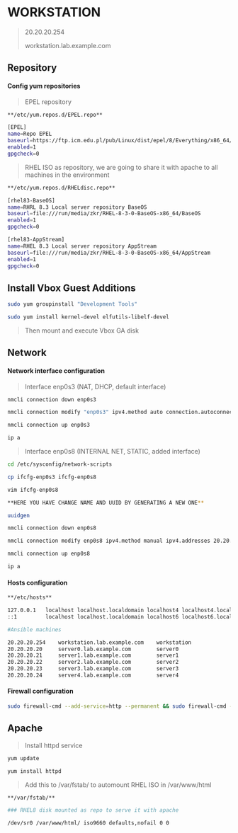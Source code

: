 # WORKSTATION

> 20.20.20.254
> 
> workstation.lab.example.com

## Repository

#### Config yum repositories

> EPEL repository
````bash
**/etc/yum.repos.d/EPEL.repo**

[EPEL]
name=Repo EPEL
baseurl=https://ftp.icm.edu.pl/pub/Linux/dist/epel/8/Everything/x86_64/
enabled=1
gpgcheck=0
````

> RHEL ISO as repository, we are going to share it with apache to all machines in the environment
````bash
**/etc/yum.repos.d/RHELdisc.repo**

[rhel83-BaseOS]
name=RHRL 8.3 Local server repository BaseOS
baseurl=file:///run/media/zkr/RHEL-8-3-0-BaseOS-x86_64/BaseOS
enabled=1
gpgcheck=0

[rhel83-AppStream]
name=RHEL 8.3 Local server repository AppStream
baseurl=file:///run/media/zkr/RHEL-8-3-0-BaseOS-x86_64/AppStream
enabled=1
gpgcheck=0
````

## Install Vbox Guest Additions
````bash
sudo yum groupinstall "Development Tools"

sudo yum install kernel-devel elfutils-libelf-devel
````

> Then mount and execute Vbox GA disk

## Network

#### Network interface configuration

> Interface enp0s3 (NAT, DHCP, default interface)
````bash
nmcli connection down enp0s3

nmcli connection modify "enp0s3" ipv4.method auto connection.autoconnect yes

nmcli connection up enp0s3

ip a
````

> Interface enp0s8 (INTERNAL NET, STATIC, added interface)

````bash
cd /etc/sysconfig/network-scripts

cp ifcfg-enp0s3 ifcfg-enp0s8

vim ifcfg-enp0s8

**HERE YOU HAVE CHANGE NAME AND UUID BY GENERATING A NEW ONE**

uuidgen
````

````bash
nmcli connection down enp0s8

nmcli connection modify enp0s8 ipv4.method manual ipv4.addresses 20.20.20.254/24 ipv4.dns 1.1.1.1 +ipv4.dns 1.0.0.1 connection.autoconnect yes

nmcli connection up enp0s8

ip a
````

#### Hosts configuration

````bash
**/etc/hosts**

127.0.0.1   localhost localhost.localdomain localhost4 localhost4.localdomain4
::1         localhost localhost.localdomain localhost6 localhost6.localdomain6

#Ansible machines

20.20.20.254    workstation.lab.example.com    workstation
20.20.20.20     server0.lab.example.com        server0
20.20.20.21     server1.lab.example.com        server1
20.20.20.22     server2.lab.example.com        server2
20.20.20.23     server3.lab.example.com        server3
20.20.20.24     server4.lab.example.com        server4
````

#### Firewall configuration
````bash
sudo firewall-cmd --add-service=http --permanent && sudo firewall-cmd --reload
````

## Apache

> Install httpd service

````bash
yum update

yum install httpd
````

> Add this to /var/fstab/ to automount RHEL ISO in /var/www/html

````bash
**/var/fstab/**

### RHEL8 disk mounted as repo to serve it with apache

/dev/sr0 /var/www/html/ iso9660 defaults,nofail 0 0

````

